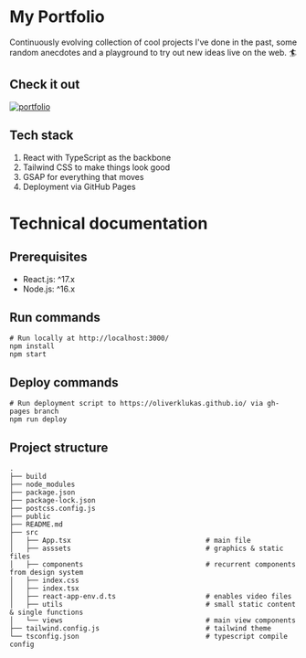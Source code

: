 # My Portfolio

Continuously evolving collection of cool projects I've done in the past, some random anecdotes and a playground to try out new ideas live on the web. :surfer:

## Check it out
[![portfolio](https://user-images.githubusercontent.com/39443615/178351885-8ccf4668-93d7-4531-8870-75efc4277f68.gif)](https://oliverklukas.github.io/)



## Tech stack
1. React with TypeScript as the backbone
2. Tailwind CSS to make things look good
3. GSAP for everything that moves
4. Deployment via GitHub Pages

# Technical documentation

## Prerequisites
- React.js: ^17.x
- Node.js: ^16.x

## Run commands
```shell
# Run locally at http://localhost:3000/
npm install
npm start
```

## Deploy commands
```shell
# Run deployment script to https://oliverklukas.github.io/ via gh-pages branch
npm run deploy
```

## Project structure
```shell
.
├── build
├── node_modules
├── package.json
├── package-lock.json
├── postcss.config.js
├── public
├── README.md
├── src
│   ├── App.tsx                                 # main file
│   ├── asssets                                 # graphics & static files
│   ├── components                              # recurrent components from design system
│   ├── index.css                         
│   ├── index.tsx 
│   ├── react-app-env.d.ts                      # enables video files
│   ├── utils                                   # small static content & single functions
│   └── views                                   # main view components
├── tailwind.config.js                          # tailwind theme 
└── tsconfig.json                               # typescript compile config
```
